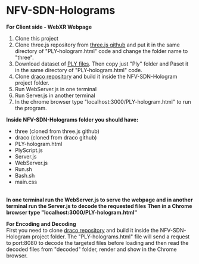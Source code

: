 # NFV-SDN-Holograms

**For Client side - WebXR Webpage**<br />
1) Clone this project
2) Clone three.js repository from [three.js github](https://github.com/mrdoob/three.js/) and put it in the same directory of "PLY-hologram.html" code and change the folder name to "three".
3) Download dataset of [PLY files](http://plenodb.jpeg.org/pc/8ilabs/). Then copy just "Ply" folder and Paset it in the same directory of "PLY-hologram.html" code.
4) Clone [draco repository](https://github.com/google/draco) and build it inside the NFV-SDN-Hologram project folder.
5) Run WebServer.js in one terminal
6) Run Server.js in another terminal
7) In the chrome browser type "localhost:3000/PLY-hologram.html" to run the program.

**Inside NFV-SDN-Holograms folder you should have:**
* three (cloned from three.js github)<br />
* draco (cloned from draco github)<br />
* PLY-hologram.html<br />
* PlyScript.js<br />
* Server.js<br />
* WebServer.js<br />
* Run.sh<br />
* Bash.sh<br />
* main.css<br /><br />

**In one terminal run the WebServer.js to serve the webpage and in another terminal run the Server.js to decode the requested files**
**Then in a Chrome browser type "localhost:3000/PLY-hologram.html"**

**For Encoding and Decoding**<br />
First you need to clone [draco repository](https://github.com/google/draco) and build it inside the NFV-SDN-Hologram project folder.
The "PLY-holograms.html" file will send a request to port:8080 to decode the targeted files before loading and then read the decoded files from "decoded" folder, 
render and show in the Chrome browser.

